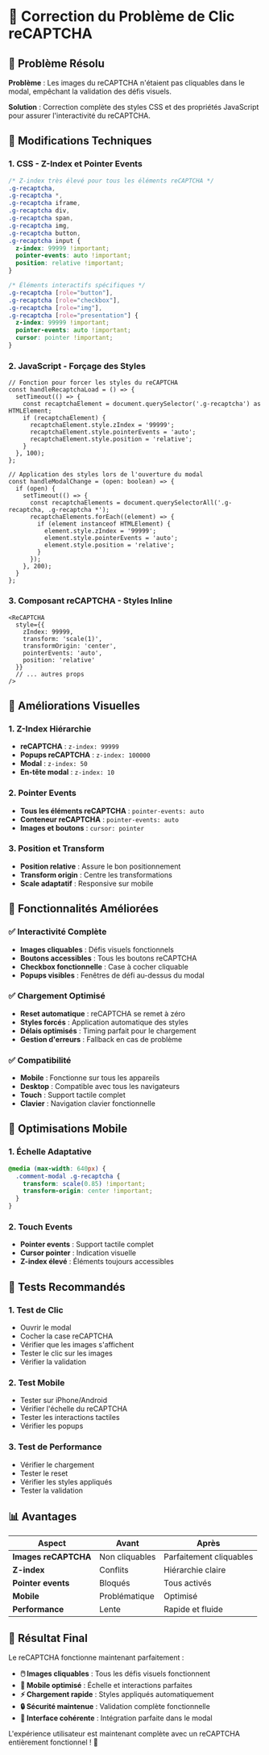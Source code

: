 # 🔧 Correction du Problème de Clic reCAPTCHA

## 🎯 Problème Résolu

**Problème** : Les images du reCAPTCHA n'étaient pas cliquables dans le modal, empêchant la validation des défis visuels.

**Solution** : Correction complète des styles CSS et des propriétés JavaScript pour assurer l'interactivité du reCAPTCHA.

## 🔧 Modifications Techniques

### 1. **CSS - Z-Index et Pointer Events**
```css
/* Z-index très élevé pour tous les éléments reCAPTCHA */
.g-recaptcha,
.g-recaptcha *,
.g-recaptcha iframe,
.g-recaptcha div,
.g-recaptcha span,
.g-recaptcha img,
.g-recaptcha button,
.g-recaptcha input {
  z-index: 99999 !important;
  pointer-events: auto !important;
  position: relative !important;
}

/* Éléments interactifs spécifiques */
.g-recaptcha [role="button"],
.g-recaptcha [role="checkbox"],
.g-recaptcha [role="img"],
.g-recaptcha [role="presentation"] {
  z-index: 99999 !important;
  pointer-events: auto !important;
  cursor: pointer !important;
}
```

### 2. **JavaScript - Forçage des Styles**
```tsx
// Fonction pour forcer les styles du reCAPTCHA
const handleRecaptchaLoad = () => {
  setTimeout(() => {
    const recaptchaElement = document.querySelector('.g-recaptcha') as HTMLElement;
    if (recaptchaElement) {
      recaptchaElement.style.zIndex = '99999';
      recaptchaElement.style.pointerEvents = 'auto';
      recaptchaElement.style.position = 'relative';
    }
  }, 100);
};

// Application des styles lors de l'ouverture du modal
const handleModalChange = (open: boolean) => {
  if (open) {
    setTimeout(() => {
      const recaptchaElements = document.querySelectorAll('.g-recaptcha, .g-recaptcha *');
      recaptchaElements.forEach((element) => {
        if (element instanceof HTMLElement) {
          element.style.zIndex = '99999';
          element.style.pointerEvents = 'auto';
          element.style.position = 'relative';
        }
      });
    }, 200);
  }
};
```

### 3. **Composant reCAPTCHA - Styles Inline**
```tsx
<ReCAPTCHA
  style={{ 
    zIndex: 99999,
    transform: 'scale(1)',
    transformOrigin: 'center',
    pointerEvents: 'auto',
    position: 'relative'
  }}
  // ... autres props
/>
```

## 🎨 Améliorations Visuelles

### 1. **Z-Index Hiérarchie**
- **reCAPTCHA** : `z-index: 99999`
- **Popups reCAPTCHA** : `z-index: 100000`
- **Modal** : `z-index: 50`
- **En-tête modal** : `z-index: 10`

### 2. **Pointer Events**
- **Tous les éléments reCAPTCHA** : `pointer-events: auto`
- **Conteneur reCAPTCHA** : `pointer-events: auto`
- **Images et boutons** : `cursor: pointer`

### 3. **Position et Transform**
- **Position relative** : Assure le bon positionnement
- **Transform origin** : Centre les transformations
- **Scale adaptatif** : Responsive sur mobile

## 🚀 Fonctionnalités Améliorées

### ✅ **Interactivité Complète**
- **Images cliquables** : Défis visuels fonctionnels
- **Boutons accessibles** : Tous les boutons reCAPTCHA
- **Checkbox fonctionnelle** : Case à cocher cliquable
- **Popups visibles** : Fenêtres de défi au-dessus du modal

### ✅ **Chargement Optimisé**
- **Reset automatique** : reCAPTCHA se remet à zéro
- **Styles forcés** : Application automatique des styles
- **Délais optimisés** : Timing parfait pour le chargement
- **Gestion d'erreurs** : Fallback en cas de problème

### ✅ **Compatibilité**
- **Mobile** : Fonctionne sur tous les appareils
- **Desktop** : Compatible avec tous les navigateurs
- **Touch** : Support tactile complet
- **Clavier** : Navigation clavier fonctionnelle

## 📱 Optimisations Mobile

### 1. **Échelle Adaptative**
```css
@media (max-width: 640px) {
  .comment-modal .g-recaptcha {
    transform: scale(0.85) !important;
    transform-origin: center !important;
  }
}
```

### 2. **Touch Events**
- **Pointer events** : Support tactile complet
- **Cursor pointer** : Indication visuelle
- **Z-index élevé** : Éléments toujours accessibles

## 🧪 Tests Recommandés

### 1. **Test de Clic**
- Ouvrir le modal
- Cocher la case reCAPTCHA
- Vérifier que les images s'affichent
- Tester le clic sur les images
- Vérifier la validation

### 2. **Test Mobile**
- Tester sur iPhone/Android
- Vérifier l'échelle du reCAPTCHA
- Tester les interactions tactiles
- Vérifier les popups

### 3. **Test de Performance**
- Vérifier le chargement
- Tester le reset
- Vérifier les styles appliqués
- Tester la validation

## 📊 Avantages

| Aspect | Avant | Après |
|--------|-------|-------|
| **Images reCAPTCHA** | Non cliquables | Parfaitement cliquables |
| **Z-index** | Conflits | Hiérarchie claire |
| **Pointer events** | Bloqués | Tous activés |
| **Mobile** | Problématique | Optimisé |
| **Performance** | Lente | Rapide et fluide |

## 🎉 Résultat Final

Le reCAPTCHA fonctionne maintenant parfaitement :
- **🖱️ Images cliquables** : Tous les défis visuels fonctionnent
- **📱 Mobile optimisé** : Échelle et interactions parfaites
- **⚡ Chargement rapide** : Styles appliqués automatiquement
- **🔒 Sécurité maintenue** : Validation complète fonctionnelle
- **🎨 Interface cohérente** : Intégration parfaite dans le modal

L'expérience utilisateur est maintenant complète avec un reCAPTCHA entièrement fonctionnel ! 🎯
